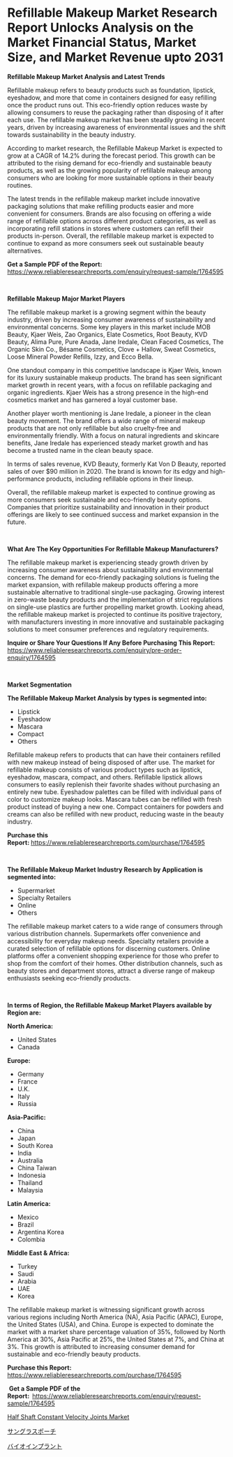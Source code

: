 <p><h1>Refillable Makeup Market Research Report Unlocks Analysis on the Market Financial Status, Market Size, and Market Revenue upto 2031</h1></p><p><strong>Refillable Makeup Market Analysis and Latest Trends</strong></p>
<p><p>Refillable makeup refers to beauty products such as foundation, lipstick, eyeshadow, and more that come in containers designed for easy refilling once the product runs out. This eco-friendly option reduces waste by allowing consumers to reuse the packaging rather than disposing of it after each use. The refillable makeup market has been steadily growing in recent years, driven by increasing awareness of environmental issues and the shift towards sustainability in the beauty industry.</p><p>According to market research, the Refillable Makeup Market is expected to grow at a CAGR of 14.2% during the forecast period. This growth can be attributed to the rising demand for eco-friendly and sustainable beauty products, as well as the growing popularity of refillable makeup among consumers who are looking for more sustainable options in their beauty routines.</p><p>The latest trends in the refillable makeup market include innovative packaging solutions that make refilling products easier and more convenient for consumers. Brands are also focusing on offering a wide range of refillable options across different product categories, as well as incorporating refill stations in stores where customers can refill their products in-person. Overall, the refillable makeup market is expected to continue to expand as more consumers seek out sustainable beauty alternatives.</p></p>
<p><strong>Get a Sample PDF of the Report:&nbsp;</strong> <a href="https://www.reliableresearchreports.com/enquiry/request-sample/1764595">https://www.reliableresearchreports.com/enquiry/request-sample/1764595</a></p>
<p>&nbsp;</p>
<p><strong>Refillable Makeup Major Market Players</strong></p>
<p><p>The refillable makeup market is a growing segment within the beauty industry, driven by increasing consumer awareness of sustainability and environmental concerns. Some key players in this market include MOB Beauty, Kjaer Weis, Zao Organics, Elate Cosmetics, Root Beauty, KVD Beauty, Alima Pure, Pure Anada, Jane Iredale, Clean Faced Cosmetics, The Organic Skin Co., Bésame Cosmetics, Clove + Hallow, Sweat Cosmetics, Loose Mineral Powder Refills, Izzy, and Ecco Bella.</p><p>One standout company in this competitive landscape is Kjaer Weis, known for its luxury sustainable makeup products. The brand has seen significant market growth in recent years, with a focus on refillable packaging and organic ingredients. Kjaer Weis has a strong presence in the high-end cosmetics market and has garnered a loyal customer base.</p><p>Another player worth mentioning is Jane Iredale, a pioneer in the clean beauty movement. The brand offers a wide range of mineral makeup products that are not only refillable but also cruelty-free and environmentally friendly. With a focus on natural ingredients and skincare benefits, Jane Iredale has experienced steady market growth and has become a trusted name in the clean beauty space.</p><p>In terms of sales revenue, KVD Beauty, formerly Kat Von D Beauty, reported sales of over $90 million in 2020. The brand is known for its edgy and high-performance products, including refillable options in their lineup.</p><p>Overall, the refillable makeup market is expected to continue growing as more consumers seek sustainable and eco-friendly beauty options. Companies that prioritize sustainability and innovation in their product offerings are likely to see continued success and market expansion in the future.</p></p>
<p>&nbsp;</p>
<p><strong>What Are The Key Opportunities For Refillable Makeup Manufacturers?</strong></p>
<p><p>The refillable makeup market is experiencing steady growth driven by increasing consumer awareness about sustainability and environmental concerns. The demand for eco-friendly packaging solutions is fueling the market expansion, with refillable makeup products offering a more sustainable alternative to traditional single-use packaging. Growing interest in zero-waste beauty products and the implementation of strict regulations on single-use plastics are further propelling market growth. Looking ahead, the refillable makeup market is projected to continue its positive trajectory, with manufacturers investing in more innovative and sustainable packaging solutions to meet consumer preferences and regulatory requirements.</p></p>
<p><strong>Inquire or Share Your Questions If Any Before Purchasing This Report:</strong> <a href="https://www.reliableresearchreports.com/enquiry/pre-order-enquiry/1764595">https://www.reliableresearchreports.com/enquiry/pre-order-enquiry/1764595</a></p>
<p>&nbsp;</p>
<p><strong>Market Segmentation</strong></p>
<p><strong>The Refillable Makeup Market Analysis by types is segmented into:</strong></p>
<p><ul><li>Lipstick</li><li>Eyeshadow</li><li>Mascara</li><li>Compact</li><li>Others</li></ul></p>
<p><p>Refillable makeup refers to products that can have their containers refilled with new makeup instead of being disposed of after use. The market for refillable makeup consists of various product types such as lipstick, eyeshadow, mascara, compact, and others. Refillable lipstick allows consumers to easily replenish their favorite shades without purchasing an entirely new tube. Eyeshadow palettes can be filled with individual pans of color to customize makeup looks. Mascara tubes can be refilled with fresh product instead of buying a new one. Compact containers for powders and creams can also be refilled with new product, reducing waste in the beauty industry.</p></p>
<p><strong>Purchase this Report:&nbsp;</strong><a href="https://www.reliableresearchreports.com/purchase/1764595">https://www.reliableresearchreports.com/purchase/1764595</a></p>
<p>&nbsp;</p>
<p><strong>The Refillable Makeup Market Industry Research by Application is segmented into:</strong></p>
<p><ul><li>Supermarket</li><li>Specialty Retailers</li><li>Online</li><li>Others</li></ul></p>
<p><p>The refillable makeup market caters to a wide range of consumers through various distribution channels. Supermarkets offer convenience and accessibility for everyday makeup needs. Specialty retailers provide a curated selection of refillable options for discerning customers. Online platforms offer a convenient shopping experience for those who prefer to shop from the comfort of their homes. Other distribution channels, such as beauty stores and department stores, attract a diverse range of makeup enthusiasts seeking eco-friendly products.</p></p>
<p>&nbsp;</p>
<p><strong>In terms of Region, the Refillable Makeup Market Players available by Region are:</strong></p>
<p>
    <p> <strong> North America: </strong>
        <ul>
            <li>United States</li>
            <li>Canada</li>
        </ul>
        </p> 
    <p> <strong> Europe: </strong>
        <ul>
            <li>Germany</li>
            <li>France</li>
            <li>U.K.</li>
            <li>Italy</li>
            <li>Russia</li>
        </ul>
        </p> 
    <p> <strong> Asia-Pacific: </strong>
        <ul>
            <li>China</li>
            <li>Japan</li>
            <li>South Korea</li>
            <li>India</li>
            <li>Australia</li>
            <li>China Taiwan</li>
            <li>Indonesia</li>
            <li>Thailand</li>
            <li>Malaysia</li>
        </ul>
        </p> 
    <p> <strong> Latin America: </strong>
        <ul>
            <li>Mexico</li>
            <li>Brazil</li>
            <li>Argentina Korea</li>
            <li>Colombia</li>
        </ul>
        </p> 
    <p> <strong> Middle East & Africa: </strong>
        <ul>
            <li>Turkey</li>
            <li>Saudi</li>
            <li>Arabia</li>
            <li>UAE</li>
            <li>Korea</li>
        </ul>
    </p>
    </p>
<p><p>The refillable makeup market is witnessing significant growth across various regions including North America (NA), Asia Pacific (APAC), Europe, the United States (USA), and China. Europe is expected to dominate the market with a market share percentage valuation of 35%, followed by North America at 30%, Asia Pacific at 25%, the United States at 7%, and China at 3%. This growth is attributed to increasing consumer demand for sustainable and eco-friendly beauty products.</p></p>
<p><strong>Purchase this Report: </strong><a href="https://www.reliableresearchreports.com/purchase/1764595">https://www.reliableresearchreports.com/purchase/1764595</a></p>
<p>&nbsp;<strong>Get a Sample PDF of the Report:&nbsp;&nbsp;</strong><a href="https://www.reliableresearchreports.com/enquiry/request-sample/1764595">https://www.reliableresearchreports.com/enquiry/request-sample/1764595</a></p>
<p><strong></strong></p>
<p><p><a href="https://forested-sushi-9b0.notion.site/Decoding-the-Half-Shaft-Constant-Velocity-Joints-Market-A-Deep-Dive-into-the-Latest-Market-Trends--c26b2e699d054446bb1235027cd09667">Half Shaft Constant Velocity Joints Market</a></p><p><a href="https://github.com/JacksonWiza1924/Market-Research-Report-List-1/blob/main/38070765653.md">サングラスポーチ</a></p><p><a href="https://github.com/Calvi3ynJerde867/Market-Research-Report-List-1/blob/main/50771395652.md">バイオインプラント</a></p></p>